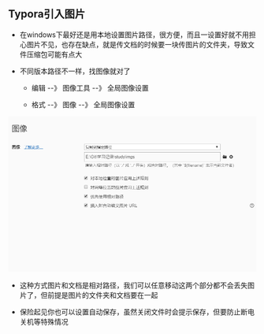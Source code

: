 ## Typora引入图片

+ 在windows下最好还是用本地设置图片路径，很方便，而且一设置好就不用担心图片不见，也存在缺点，就是传文档的时候要一块传图片的文件夹，导致文件压缩包可能有点大

+ 不同版本路径不一样，找图像就对了

  + 编辑 --》 图像工具 --》 全局图像设置

  + 格式 --》 图像  --》 全局图像设置

![image-20200122210419851](../imgs/image-20200122210419851.png)



+ 这种方式图片和文档是相对路径，我们可以任意移动这两个部分都不会丢失图片了，但前提是图片的文件夹和文档要在一起

+ 保险起见你也可以设置自动保存，虽然关闭文件时会提示保存，但要防止断电关机等特殊情况



